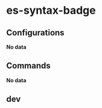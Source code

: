 # es-syntax-badge

## Configurations

<!-- configs -->

**No data**

<!-- configs -->

## Commands

<!-- commands -->

**No data**

<!-- commands -->

## dev
